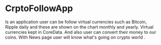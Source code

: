 # CrptoFollowApp


Is an application user can be follow virtual currencies such as Bitcoin, Ripple daily and these are shown on the chart monthly and yearly.
Virtual currencies kept in CoreData.
And also user can convert their money to our coins. With News page user will   know   what's going on crypto world .
 
